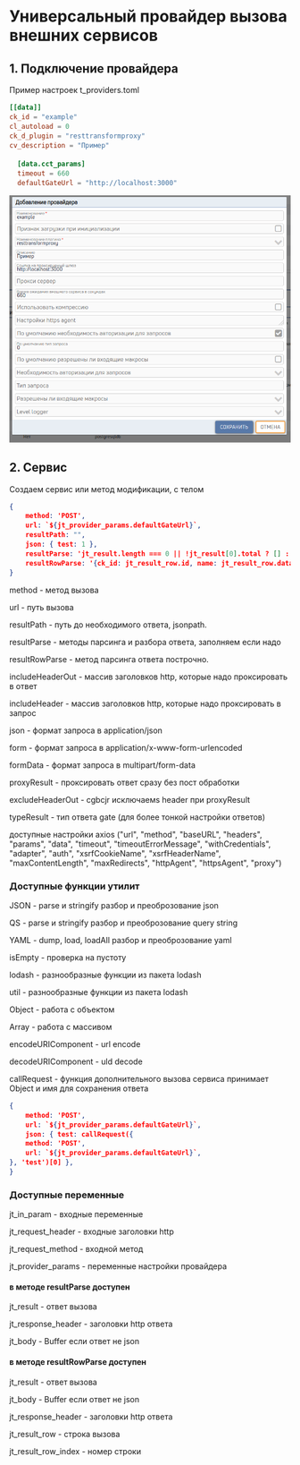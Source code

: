 # Универсальный провайдер вызова внешних сервисов

## 1. Подключение провайдера
Пример настроек t_providers.toml
```toml
[[data]]
ck_id = "example"
cl_autoload = 0
ck_d_plugin = "resttransformproxy"
cv_description = "Пример"

  [data.cct_params]
  timeout = 660
  defaultGateUrl = "http://localhost:3000"
```
![Пример](./images/settings-resttransformproxy.png)

## 2. Сервис
Создаем сервис или метод модификации, с телом
```json
{
    method: 'POST',
    url: `${jt_provider_params.defaultGateUrl}`,
    resultPath: "",
    json: { test: 1 },
    resultParse: 'jt_result.length === 0 || !jt_result[0].total ? [] : jt_result',
    resultRowParse: '{ck_id: jt_result_row.id, name: jt_result_row.data.project, jn_total_cnt: jt_result_row.total, data: jt_result_row.data}',
}
```
method - метод вызова

url - путь вызова

resultPath - путь до необходимого ответа, jsonpath.

resultParse - методы парсинга и разбора ответа, заполняем если надо

resultRowParse - метод парсинга ответа построчно.

includeHeaderOut - массив заголовков http, которые надо проксировать в ответ

includeHeader - массив заголовков http, которые надо проксировать в запрос

json - формат запроса в application/json

form - формат запроса в application/x-www-form-urlencoded

formData - формат запроса в multipart/form-data

proxyResult - проксировать ответ сразу без пост обработки

excludeHeaderOut - cgbcjr исключаемs header при proxyResult

typeResult - тип ответа gate (для более тонкой настройки ответов)

доступные настройки axios ("url", "method", "baseURL", "headers", "params", "data", "timeout", "timeoutErrorMessage", "withCredentials", "adapter", "auth", "xsrfCookieName", "xsrfHeaderName", "maxContentLength", "maxRedirects", "httpAgent", "httpsAgent", "proxy")

### Доступные функции утилит

JSON - parse и stringify разбор и преоброзование json

QS - parse и stringify разбор и преоброзование query string

YAML - dump, load, loadAll разбор и преоброзование yaml

isEmpty - проверка на пустоту

lodash - разнообразные функции из пакета lodash

util - разнообразные функции из пакета lodash

Object - работа с объектом

Array - работа с массивом

encodeURIComponent - url encode

decodeURIComponent - uld decode

callRequest - функция дополнительного вызова сервиса принимает Object и имя для сохранения ответа

```json
{
    method: 'POST',
    url: `${jt_provider_params.defaultGateUrl}`,
    json: { test: callRequest({
    method: 'POST',
    url: `${jt_provider_params.defaultGateUrl}`,
}, 'test')[0] },
}
```
### Доступные переменные

jt_in_param - входные переменные

jt_request_header - входные заголовки http

jt_request_method - входной метод

jt_provider_params - переменные настройки провайдера

#### в методе resultParse доступен

jt_result - ответ вызова

jt_response_header - заголовки http ответа

jt_body - Buffer если ответ не json

#### в методе resultRowParse доступен

jt_result - ответ вызова

jt_body - Buffer если ответ не json

jt_response_header - заголовки http ответа

jt_result_row - строка вызова

jt_result_row_index - номер строки